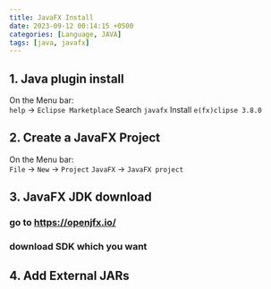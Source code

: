 ```yaml
---
title: JavaFX Install
date: 2023-09-12 00:14:15 +0500
categories: [Language, JAVA]
tags: [java, javafx]
---
```


## 1. Java plugin install
On the Menu bar:<br>
`help` -> `Eclipse Marketplace`
Search `javafx`
Install `e(fx)clipse 3.8.0`

## 2. Create a JavaFX Project 
On the Menu bar:<br>
`File` -> `New` -> `Project`
`JavaFX` -> `JavaFX project`

## 3. JavaFX JDK download
### go to https://openjfx.io/
### download SDK which you want

## 4. Add External JARs
 
